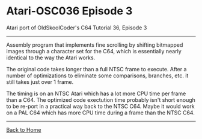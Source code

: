# Atari-OSC036 Episode 3
Atari port of OldSkoolCoder's C64 Tutorial 36, Episode 3

---

Assembly program that implements fine scrolling by shifting bitmapped images through a character set for the C64, which is essentially nearly identical to the way the Atari works.

The original code takes longer than a full NTSC frame to execute.  After a number of optimizations to eliminate some comparisons, branches, etc. it still takes just over 1 frame. 

The timing is on an NTSC Atari which has a lot more CPU time per frame than a C64.  The optimized code exectution time probably isn't short enough to be re-port in a practical way back to the NTSC C64.  Maybe it would work on a PAL C64 which has more CPU time during a frame than the NTSC C64.

---

[Back to Home](https://github.com/kenjennings/Atari-OSC036/blob/master/README.md "Home") 
